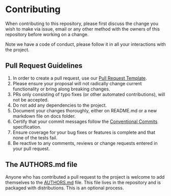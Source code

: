 # **Contributing**

When contributing to this repository, please first discuss the change you wish to make via issue,
email or any other method with the owners of this repository before working on a change. 

Note we have a code of conduct, please follow it in all your interactions with the project.

## Pull Request Guidelines

1. In order to create a pull request, use our [Pull Request Template](https://github.com/vinirossa/node-boilerplate/blob/main/.github/PULL_REQUEST_TEMPLATE.md).
2. Please ensure your proposal will not radically change current functionality or bring along breaking changes.
3. PRs only consisting of typo fixes (or other automated contributions), will not be accepted.
4. Do not add any dependencies to the project.
5. Document your changes thoroughly, either on README.md or a new markdown file on docs folder.
6. Certify that your commit messages follow the [Conventional Commits](https://www.conventionalcommits.org/en/v1.0.0/) specification.
7. Ensure coverage for your bug fixes or features is complete and that none of the tests fail.
8. Be reactive to any comments, reviews or change requests entered in your pull request.

## The AUTHORS.md file

Anyone who has contributed a pull request to the project is welcome to add themselves to the [AUTHORS.md](https://github.com/vinirossa/node-boilerplate/blob/main/AUTHORS.md) file. This file lives in the repository and is packaged with distributions. This is an optional process.
